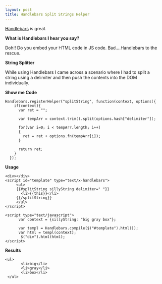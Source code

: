```yaml
---
layout: post
title: Handlebars Split Strings Helper
---
```


[Handlebars](http://handlebarsjs.com/) is great.

**What is Handlebars I hear you say?**

Doh!! Do you embed your HTML code in JS code. Bad….Handlebars to the rescue.

**String Splitter**

While using Handlebars I came across a scenario where I had to split a string using a delimiter and then push the contents into the DOM individually.

**Show me Code**

~~~
Handlebars.registerHelper("splitString", function(context, options){
    if(context){
      var ret = "";
      
      var tempArr = context.trim().split(options.hash["delimiter"]);

      for(var i=0; i < tempArr.length; i++)
      {
        ret = ret + options.fn(tempArr[i]);
      }

      return ret;
    }
  });
~~~

**Usage**

~~~
<div></div>
<script id="template" type="text/x-handlebars">
     <ul>
     {{#splitString sillyString delimiter=" "}} 
       <li>{{this}}</li>
     {{/splitString}}
     </ul>
</script>

<script type="text/javascript">
      var context = {sillyString: "big gray box"};
  
      var templ = Handlebars.compile($("#template").html());
      var html = templ(context);
       $("div").html(html);
</script>
~~~

**Results**
~~~
<ul>
       <li>big</li>
       <li>gray</li>
       <li>box</li>
 </ul>
~~~
